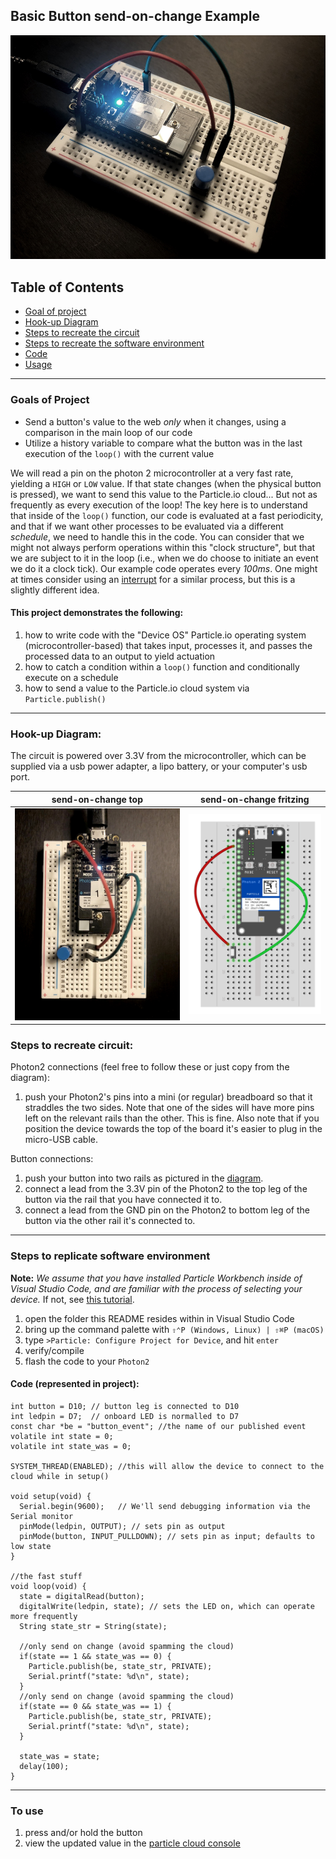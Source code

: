 ## Basic Button send-on-change Example

![basic_button_soc](basic_button_soc01.JPG)

## Table of Contents
- [Goal of project](#goal)
- [Hook-up Diagram](#diagram)
- [Steps to recreate the circuit](#steps-circuit)
- [Steps to recreate the software environment](#steps-software)
- [Code](#code)
- [Usage](#usage)
 
---

<a name="goal"></a>
### Goals of Project 

- Send a button's value to the web _only_ when it changes, using a comparison in the main loop of our code
- Utilize a history variable to compare what the button was in the last execution of the `loop()` with the current value

We will read a pin on the photon 2 microcontroller at a very fast rate, yielding a `HIGH` or `LOW` value.  If that state changes (when the physical button is pressed), we want to send this value to the Particle.io cloud...  But not as frequently as every execution of the loop!  The key here is to understand that inside of the `loop()` function, our code is evaluated at a fast periodicity, and that if we want other processes to be evaluated via a different *schedule*, we need to handle this in the code.  You can consider that we might not always perform operations within this "clock structure", but that we are subject to it in the loop (i.e., when we do choose to initiate an event we do it a clock tick).  Our example code operates every *100ms*.  One might at times consider using an [interrupt](https://docs.particle.io/reference/device-os/api/interrupts/interrupts/) for a similar process, but this is a slightly different idea.

#### This project demonstrates the following:

1. how to write code with the "Device OS" Particle.io operating system (microcontroller-based) that takes input, processes it, and passes the processed data to an output to yield actuation
1. how to catch a condition within a `loop()` function and conditionally execute on a schedule
1. how to send a value to the Particle.io cloud system via `Particle.publish()`

---

<a name="diagram"></a>
### Hook-up Diagram: 

The circuit is powered over 3.3V from the microcontroller, which can be supplied via a usb power adapter, a lipo battery, or your computer's usb port.

send-on-change top | send-on-change fritzing
---|---
![soc top](basic_button_soc02.JPG) | ![soc fritzing](basic_button_soc_fritz.png)

<a name="steps-circuit"></a>
### Steps to recreate circuit:

Photon2 connections (feel free to follow these or just copy from the diagram):

1. push your Photon2's pins into a mini (or regular) breadboard so that it straddles the two sides.  Note that one of the sides will have more pins left on the relevant rails than the other.  This is fine.  Also note that if you position the device towards the top of the board it's easier to plug in the micro-USB cable.  

Button connections:

1. push your button into two rails as pictured in the [diagram](#diagram).
1. connect a lead from the 3.3V pin of the Photon2 to the top leg of the button via the rail that you have connected it to.
1. connect a lead from the GND pin on the Photon2 to bottom leg of the button via the other rail it's connected to.

---

<a name="steps-software"></a>
### Steps to replicate software environment

**Note:** *We assume that you have installed Particle Workbench inside of Visual Studio Code, and are familiar with the process of selecting your device.*  If not, see [this tutorial](https://github.com/Berkeley-MDes/tdf-fa24-equilet/blob/main/_tutorials/installation_compilation/p2_pw_tutorial/README.md).

1. open the folder this README resides within in Visual Studio Code
1. bring up the command palette with `⇧⌃P (Windows, Linux) | ⇧⌘P (macOS)` 
1. type `>Particle: Configure Project for Device`, and hit `enter`
1. verify/compile
1. flash the code to your `Photon2` 

<a name="code"></a>
#### Code (represented in project):

```
int button = D10; // button leg is connected to D10
int ledpin = D7;  // onboard LED is normalled to D7
const char *be = "button_event"; //the name of our published event
volatile int state = 0;
volatile int state_was = 0;

SYSTEM_THREAD(ENABLED); //this will allow the device to connect to the cloud while in setup()
 
void setup(void) {
  Serial.begin(9600);   // We'll send debugging information via the Serial monitor
  pinMode(ledpin, OUTPUT); // sets pin as output
  pinMode(button, INPUT_PULLDOWN); // sets pin as input; defaults to low state
}

//the fast stuff
void loop(void) {
  state = digitalRead(button);
  digitalWrite(ledpin, state); // sets the LED on, which can operate more frequently 
  String state_str = String(state);

  //only send on change (avoid spamming the cloud)
  if(state == 1 && state_was == 0) {
    Particle.publish(be, state_str, PRIVATE);
    Serial.printf("state: %d\n", state);
  } 
  //only send on change (avoid spamming the cloud)
  if(state == 0 && state_was == 1) {
    Particle.publish(be, state_str, PRIVATE);
    Serial.printf("state: %d\n", state);
  }

  state_was = state;
  delay(100);
}
```

---

<a name="usage"></a>
### To use

1. press and/or hold the button
1. view the updated value in the [particle cloud console](https://console.particle.io/)